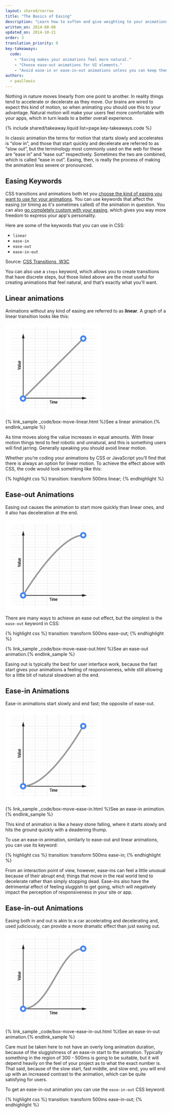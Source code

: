 ```yaml
---
layout: shared/narrow
title: "The Basics of Easing"
description: "Learn how to soften and give weighting to your animations."
written_on: 2014-08-08
updated_on: 2014-10-21
order: 3
translation_priority: 0
key-takeaways:
  code:
    - "Easing makes your animations feel more natural."
    - "Choose ease-out animations for UI elements."
    - "Avoid ease-in or ease-in-out animations unless you can keep them short; they tend to feel sluggish to end users."
authors:
  - paullewis
---
```


<p class="intro">
Nothing in nature moves linearly from one point to another. In reality things tend to accelerate or decelerate as they move. Our brains are wired to expect this kind of motion, so when animating you should use this to your advantage. Natural motion will make your users feel more comfortable with your apps, which in turn leads to a better overall experience.
</p>

{% include shared/takeaway.liquid list=page.key-takeaways.code %}

In classic animation the terms for motion that starts slowly and accelerates is “slow in”, and those that start quickly and decelerate are referred to as “slow out”, but the terminology most commonly used on the web for these are “ease in” and “ease out” respectively. Sometimes the two are combined, which is called “ease in out”. Easing, then, is really the process of making the animation less severe or pronounced.

## Easing Keywords

CSS transitions and animations both let you [choose the kind of easing you want to use for your animations]({{site.fundamentals}}/look-and-feel/animations/choosing-the-right-easing.html). You can use keywords that affect the easing (or timing as it's sometimes called) of the animation in question. You can also [go completely custom with your easing]({{site.fundamentals}}/look-and-feel/animations/custom-easing.html), which gives you way more freedom to express your app's personality.

Here are some of the keywords that you can use in CSS:

* `linear`
* `ease-in`
* `ease-out`
* `ease-in-out`

Source: [CSS Transitions, W3C](http://www.w3.org/TR/css3-transitions/#transition-timing-function-property)

You can also use a `steps` keyword, which allows you to create transitions that have discrete steps, but those listed above are the most useful for creating animations that feel natural, and that’s exactly what you'll want.

## Linear animations

Animations without any kind of easing are referred to as **linear**. A graph of a linear transition looks like this:

<img src="imgs/linear.png" style="max-width: 300px" alt="Linear ease animation curve." />

{% link_sample _code/box-move-linear.html %}See a linear animation.{% endlink_sample %}

As time moves along the value increases in equal amounts. With linear motion things tend to feel robotic and unnatural, and this is something users will find jarring. Generally speaking you should avoid linear motion.

Whether you’re coding your animations by CSS or JavaScript you’ll find that there is always an option for linear motion. To achieve the effect above with CSS, the code would look something like this:

{% highlight css %}
transition: transform 500ms linear;
{% endhighlight %}


## Ease-out Animations

Easing out causes the animation to start more quickly than linear ones, and it also has deceleration at the end.

<img src="imgs/ease-out.png" style="max-width: 300px" alt="Ease-out animation curve." />

There are many ways to achieve an ease out effect, but the simplest is the `ease-out` keyword in CSS:

{% highlight css %}
transition: transform 500ms ease-out;
{% endhighlight %}

{% link_sample _code/box-move-ease-out.html %}See an ease-out animation.{% endlink_sample %}

Easing out is typically the best for user interface work, because the fast start gives your animations a feeling of responsiveness, while still allowing for a little bit of natural slowdown at the end.

## Ease-in Animations

Ease-in animations start slowly and end fast; the opposite of ease-out.

<img src="imgs/ease-in.png" style="max-width: 300px" alt="Ease-in animation curve." />

{% link_sample _code/box-move-ease-in.html %}See an ease-in animation.{% endlink_sample %}

This kind of animation is like a heavy stone falling, where it starts slowly and hits the ground quickly with a deadening thump.

To use an ease-in animation, similarly to ease-out and linear animations, you can use its keyword:

{% highlight css %}
transition: transform 500ms ease-in;
{% endhighlight %}

From an interaction point of view, however, ease-ins can feel a little unusual because of their abrupt end; things that move in the real world tend to decelerate rather than simply stopping dead. Ease-ins also have the detrimental effect of feeling sluggish to get going, which will negatively impact the perception of responsiveness in your site or app.

## Ease-in-out Animations

Easing both in and out is akin to a car accelerating and decelerating and, used judiciously, can provide a more dramatic effect than just easing out.

<img src="imgs/ease-in-out.png" style="max-width: 300px" alt="Ease-in-out animation curve." />

{% link_sample _code/box-move-ease-in-out.html %}See an ease-in-out animation.{% endlink_sample %}

Care must be taken here to not have an overly long animation duration, because of the sluggishness of an ease-in start to the animation. Typically something in the region of 300 - 500ms is going to be suitable, but it will depend heavily on the feel of your project as to what the exact number is. That said, because of the slow start, fast middle, and slow end, you will end up with an increased contrast to the animation, which can be quite satisfying for users.

To get an ease-in-out animation you can use the `ease-in-out` CSS keyword:

{% highlight css %}
transition: transform 500ms ease-in-out;
{% endhighlight %}


